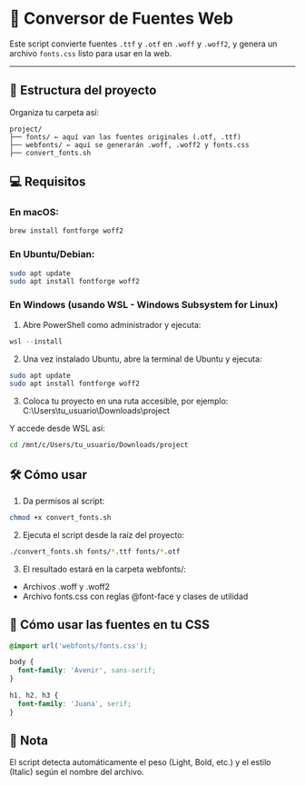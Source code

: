 # 🧰 Conversor de Fuentes Web

Este script convierte fuentes `.ttf` y `.otf` en `.woff` y `.woff2`, y genera un archivo `fonts.css` listo para usar en la web.

---

## 📁 Estructura del proyecto

Organiza tu carpeta así:
```
project/
├── fonts/ ← aquí van las fuentes originales (.otf, .ttf)
├── webfonts/ ← aquí se generarán .woff, .woff2 y fonts.css
├── convert_fonts.sh
```


## 💻 Requisitos

### En macOS:

```bash
brew install fontforge woff2
```
### En Ubuntu/Debian:
```bash
sudo apt update
sudo apt install fontforge woff2
```
### En Windows (usando WSL - Windows Subsystem for Linux)
1. Abre PowerShell como administrador y ejecuta:
```powershell
wsl --install
```
2. Una vez instalado Ubuntu, abre la terminal de Ubuntu y ejecuta:
```bash
sudo apt update
sudo apt install fontforge woff2
```
3. Coloca tu proyecto en una ruta accesible, por ejemplo:
C:\\Users\\tu_usuario\\Downloads\\project

Y accede desde WSL así:
```bash
cd /mnt/c/Users/tu_usuario/Downloads/project
```


## 🛠️ Cómo usar
1. Da permisos al script:
```bash
chmod +x convert_fonts.sh
```
2. Ejecuta el script desde la raíz del proyecto:
```bash
./convert_fonts.sh fonts/*.ttf fonts/*.otf
```

3. El resultado estará en la carpeta webfonts/:
- Archivos .woff y .woff2
- Archivo fonts.css con reglas @font-face y clases de utilidad


## 🎨 Cómo usar las fuentes en tu CSS
```css
@import url('webfonts/fonts.css');

body {
  font-family: 'Avenir', sans-serif;
}

h1, h2, h3 {
  font-family: 'Juana', serif;
}
```

## 📌 Nota
El script detecta automáticamente el peso (Light, Bold, etc.) y el estilo (Italic) según el nombre del archivo.

